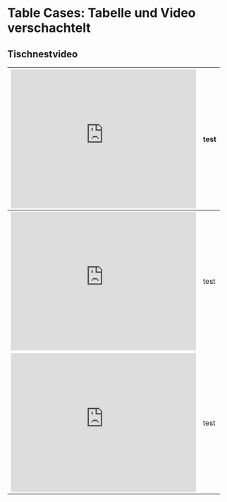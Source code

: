 # Table Cases: Tabelle und Video verschachtelt
## Tischnestvideo

<table>
<thead>
<tr>
<th><iframe width="420" height="315" src="http://www.runoob.com/try/demo_source/movie.mp4" frameborder="0" allowfullscreen></iframe> </th>
<th>test</th>
</tr>
</thead>
<tbody>
<tr>
<td><iframe width="420" height="315" src="https://www.youtube.com/embed/iyT1uILEI2U" frameborder="0" allowfullscreen></iframe></td>
<td>test</td>
</tr>
<tr>
<td><iframe width="420" height="315" src="https://www.youtube.com/embed/iyT1uILEI2U" frameborder="0" allowfullscreen></iframe></td>
<td>test</td>
</tr>
</tbody>
</table>